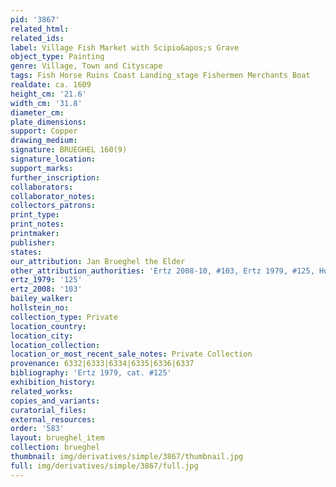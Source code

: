 ```yaml
---
pid: '3867'
related_html: 
related_ids: 
label: Village Fish Market with Scipio&apos;s Grave
object_type: Painting
genre: Village, Town and Cityscape
tags: Fish Horse Ruins Coast Landing_stage Fishermen Merchants Boat
realdate: ca. 1609
height_cm: '21.6'
width_cm: '31.8'
diameter_cm: 
plate_dimensions: 
support: Copper
drawing_medium: 
signature: BRUEGHEL 160(9)
signature_location: 
support_marks: 
further_inscription: 
collaborators: 
collaborator_notes: 
collectors_patrons: 
print_type: 
print_notes: 
printmaker: 
publisher: 
states: 
our_attribution: Jan Brueghel the Elder
other_attribution_authorities: 'Ertz 2008-10, #103, Ertz 1979, #125, Honig database'
ertz_1979: '125'
ertz_2008: '103'
bailey_walker: 
hollstein_no: 
collection_type: Private
location_country: 
location_city: 
location_collection: 
location_or_most_recent_sale_notes: Private Collection
provenance: 6332|6333|6334|6335|6336|6337
bibliography: 'Ertz 1979, cat. #125'
exhibition_history: 
related_works: 
copies_and_variants: 
curatorial_files: 
external_resources: 
order: '583'
layout: brueghel_item
collection: brueghel
thumbnail: img/derivatives/simple/3867/thumbnail.jpg
full: img/derivatives/simple/3867/full.jpg
---
```

